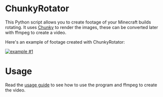 ChunkyRotator
=

This Python script allows you to create footage of your Minecraft builds rotating. It uses [Chunky](http://chunky.llbit.se/) to render the images, these can be converted later with ffmpeg to create a video.

Here's an example of footage created with ChunkyRotator:

[![example #1](http://img.youtube.com/vi/HnU2Us8E6FA/0.jpg)](https://www.youtube.com/watch?v=HnU2Us8E6FA)

Usage
=

Read the [usage guide](https://github.com/Martyn96/ChunkyRotator/wiki/Usage-Guide) to see how to use the program and ffmpeg to create the video.

